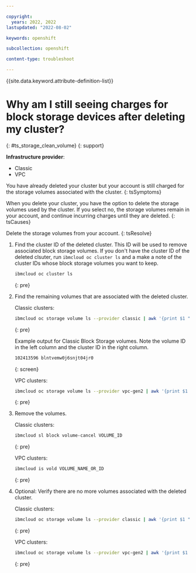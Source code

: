 ```yaml
---

copyright: 
  years: 2022, 2022
lastupdated: "2022-08-02"

keywords: openshift

subcollection: openshift

content-type: troubleshoot

---
```


{{site.data.keyword.attribute-definition-list}}



# Why am I still seeing charges for block storage devices after deleting my cluster?
{: #ts_storage_clean_volume}
{: support}

**Infrastructure provider**:
* Classic
* VPC

You have already deleted your cluster but your account is still charged for the storage volumes associated with the cluster.
{: tsSymptoms}


When you delete your cluster, you have the option to delete the storage volumes used by the cluster. If you select no, the storage volumes remain in your account, and continue incurring charges until they are deleted.
{: tsCauses}

Delete the storage volumes from your account.
{: tsResolve}

1. Find the cluster ID of the deleted cluster. This ID will be used to remove associated block storage volumes. If you don't have the cluster ID of the deleted clsuter, run `ibmcloud oc cluster ls` and a make a note of the cluster IDs whose block storage volumes you want to keep.

    ```sh
    ibmcloud oc cluster ls
    ```
    {: pre}
    
2. Find the remaining volumes that are associated with the deleted cluster.

    Classic clusters:
    ```sh
    ibmcloud oc storage volume ls --provider classic | awk '{print $1 " " $8}'
    ```
    {: pre}
    
    Example output for Classic Block Storage volumes. Note the volume ID in the left column and the cluster ID in the right column.
    ```sh
    102413596 blntvemw0j6snjt04jr0
    ```
    {: screen}
    
    
    VPC clusters:
    ```sh
    ibmcloud oc storage volume ls --provider vpc-gen2 | awk '{print $1 " " $8}'
    ```
    {: pre}

3. Remove the volumes.
    
    Classic clusters:
    ```sh
    ibmcloud sl block volume-cancel VOLUME_ID
    ```
    {: pre}

    VPC clusters:
    ```sh
    ibmcloud is vold VOLUME_NAME_OR_ID
    ```
    {: pre}

4. Optional: Verify there are no more volumes associated with the deleted cluster.
    
    Classic clusters:
    ```sh
    ibmcloud oc storage volume ls --provider classic | awk '{print $1 " " $8}'
    ```
    {: pre}

    VPC clusters:
    ```sh
    ibmcloud oc storage volume ls --provider vpc-gen2 | awk '{print $1 " " $8}'
    ```
    {: pre}
